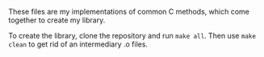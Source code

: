 These files are my implementations of common C methods, which come together to create my library.

To create the library, clone the repository and run `make all`. Then use `make clean` to get rid of an intermediary .o files. 
